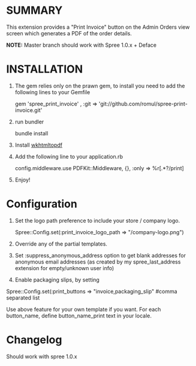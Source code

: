 SUMMARY
=======

This extension provides a "Print Invoice" button on the Admin Orders view screen which generates a PDF of the order details.

**NOTE:** Master branch should work with Spree 1.0.x + Deface

 
INSTALLATION
============

1. The gem relies only on the prawn gem, to install you need to add the following lines to your Gemfile

    gem 'spree_print_invoice' , :git => 'git://github.com/romul/spree-print-invoice.git'

2. run bundler

    bundle install

3. Install [wkhtmltopdf](https://github.com/jdpace/PDFKit/wiki/Installing-WKHTMLTOPDF)
4. Add the following line to your application.rb

    config.middleware.use PDFKit::Middleware, {}, :only => %r[.*?/print]

5. Enjoy!

Configuration
==============

1. Set the logo path preference to include your store / company logo.

    Spree::Config.set(:print_invoice_logo_path => "/company-logo.png")

2. Override any of the partial templates. 

3. Set :suppress_anonymous_address option to get blank addresses for anonymous email addresses (as created by my spree_last_address extension for empty/unknown user info)

4. Enable packaging slips, by setting 

  Spree::Config.set(:print_buttons => "invoice,packaging_slip"  #comma separated list

 Use above feature for your own template if you want. For each button_name, define button_name_print text in your locale.

Changelog
=========
Should work with spree 1.0.x
